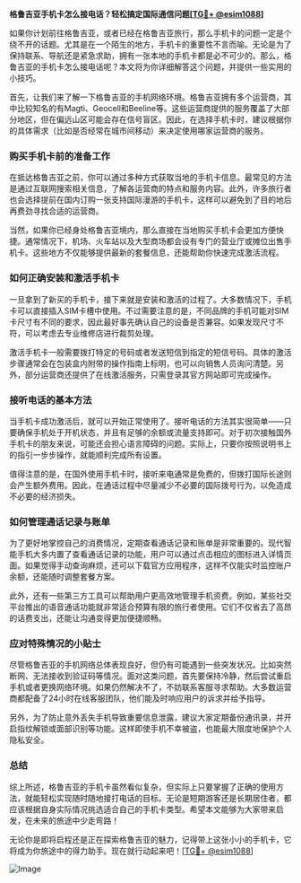 **格鲁吉亚手机卡怎么接电话？轻松搞定国际通信问题[[TG💪+ @esim1088](https://t.me/s/esim1088)]**

如果你计划前往格鲁吉亚，或者已经在格鲁吉亚旅行，那么手机卡的问题一定是个绕不开的话题。尤其是在一个陌生的地方，手机卡的重要性不言而喻。无论是为了保持联系、导航还是紧急求助，拥有一张本地的手机卡都是必不可少的。那么，格鲁吉亚的手机卡怎么接电话呢？本文将为你详细解答这个问题，并提供一些实用的小技巧。

首先，让我们来了解一下格鲁吉亚的手机网络环境。格鲁吉亚拥有多个运营商，其中比较知名的有Magti、Geocell和Beeline等。这些运营商提供的服务覆盖了大部分地区，但在偏远山区可能会存在信号盲区。因此，在选择手机卡时，建议根据你的具体需求（比如是否经常在城市间移动）来决定使用哪家运营商的服务。

### **购买手机卡前的准备工作**

在抵达格鲁吉亚之前，你可以通过多种方式获取当地的手机卡信息。最常见的方法是通过互联网搜索相关信息，了解各运营商的特点和服务内容。此外，许多旅行者也会选择提前在国内订购一张支持国际漫游的手机卡，这样可以避免到了目的地后再费劲寻找合适的运营商。

当然，如果你已经身处格鲁吉亚境内，那么直接在当地购买手机卡会更加方便快捷。通常情况下，机场、火车站以及大型商场都会设有专门的营业厅或摊位出售手机卡。这些地方不仅能够提供最新的套餐信息，还能帮助你快速完成激活流程。

### **如何正确安装和激活手机卡**

一旦拿到了新买的手机卡，接下来就是安装和激活的过程了。大多数情况下，手机卡可以直接插入SIM卡槽中使用。不过需要注意的是，不同品牌的手机可能对SIM卡尺寸有不同的要求，因此最好事先确认自己的设备是否兼容。如果发现尺寸不符，可以考虑去专业维修店进行裁剪处理。

激活手机卡一般需要拨打特定的号码或者发送短信到指定的短信号码。具体的激活步骤通常会在包装盒内附带的操作指南上标明，也可以向销售人员询问清楚。另外，部分运营商还提供了在线激活服务，只需登录其官方网站即可完成操作。

### **接听电话的基本方法**

当手机卡成功激活后，就可以开始正常使用了。接听电话的方法其实很简单——只要确保手机处于开机状态，并且有足够的余额或流量支持即可。对于初次接触国外手机卡的朋友来说，可能还会担心语言障碍的问题。实际上，只要你按照说明书上的指引一步步操作，就能顺利完成所有设置。

值得注意的是，在国外使用手机卡时，接听来电通常是免费的，但拨打国际长途则会产生额外费用。因此，在通话过程中尽量减少不必要的国际拨号行为，以免造成不必要的经济损失。

### **如何管理通话记录与账单**

为了更好地掌控自己的消费情况，定期查看通话记录和账单是非常重要的。现代智能手机大多内置了查看通话记录的功能，用户可以通过点击相应的图标进入详情页面。如果觉得手动查询麻烦，还可以下载官方应用程序，这样不仅能实时监控账户余额，还能随时调整套餐方案。

此外，还有一些第三方工具可以帮助用户更高效地管理手机资费。例如，某些社交平台推出的语音通话功能就非常适合预算有限的旅行者使用。它们不仅省去了高昂的话费支出，还能让沟通变得更加便捷顺畅。

### **应对特殊情况的小贴士**

尽管格鲁吉亚的手机网络总体表现良好，但仍有可能遇到一些突发状况。比如突然断网、无法接收到验证码等情况。面对这类问题，首先要保持冷静，然后尝试重启手机或者更换网络环境。如果仍然解决不了，不妨联系客服寻求帮助。大多数运营商都配备了24小时在线客服团队，他们能及时响应用户的诉求并给予指导。

另外，为了防止意外丢失手机导致重要信息泄露，建议大家定期备份通讯录，并开启指纹解锁或面部识别等功能。这样即使手机不幸被盗，也能最大限度地保护个人隐私安全。

### **总结**

综上所述，格鲁吉亚的手机卡虽然看似复杂，但实际上只要掌握了正确的使用方法，就能轻松实现随时随地接打电话的目标。无论是短期游客还是长期居住者，都应该根据自身实际情况挑选适合自己的手机卡类型。希望本文能够为大家带来启发，在未来的旅途中少走弯路！

无论你是即将启程还是正在探索格鲁吉亚的魅力，记得带上这张小小的手机卡，它将成为你旅途中的得力助手。现在就行动起来吧！[[TG💪+ @esim1088](https://t.me/s/esim1088)] 

![Image](https://i.postimg.cc/4NQfJmqS/Snipaste-2025-05-13-00-14-12.png)
